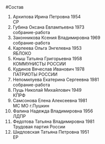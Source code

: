#Состав
1. Архипова Ирина Петровна 1954   
    СР
2. Губина Оксана Евлампьевна 1973   
    собрание-работа
3. Законникова Ксения Владимировна 1969   
    собрание-работа
4. Карпеева Ольга Энгелевна 1953   
    ЯБЛОКО
5. Кныш Татьяна Григорьевна 1958   
    КОММУНИСТЫ РОССИИ
6. Кудинов Вячеслав Иванович 1978   
    ПАТРИОТЫ РОССИИ
7. Непомилуева Екатерина Сергеевна 1981   
    собрание-работа
8. Пуць Николай Михайлович 1949   
    КПРФ
9. Самсонова Елена Алексеевна 1981   
    МС МО г.Пушкин
10. Фалина Надежда Владимировна 1956   
    ЛДПР
11. Федотова Татьяна Владимировна 1981   
    Трудовая партия России
12. Шидловская Татьяна Петровна 1951   
    ЕР
